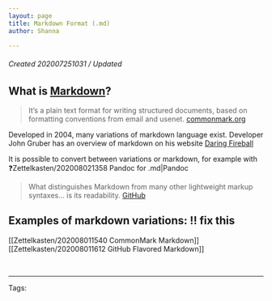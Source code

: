 ```yaml
---
layout: page
title: Markdown Format (.md)
author: Shanna

---
```


###### Created 202007251031 / Updated # 

## What is [Markdown](../mocs/🟣MARKDOWN)?

> It’s a plain text format for writing structured documents, based on formatting conventions from email and usenet. 
> [commonmark.org](https://commonmark.org/)

Developed in 2004, many variations of markdown language exist. Developer John Gruber has an overview of markdown on his website [Daring Fireball](https://daringfireball.net/projects/markdown/syntax#overview)

It is possible to convert between variations or markdown, for example with ❓Zettelkasten/202008021358 Pandoc for .md|Pandoc

> What distinguishes Markdown from many other lightweight markup syntaxes... is its readability. 
> [GitHub](https://github.com)

## Examples of markdown variations: ‼️ fix this
[[Zettelkasten/202008011540 CommonMark Markdown]]
[[Zettelkasten/202008011612 GitHub Flavored Markdown]]




<br>

---

Tags: 






